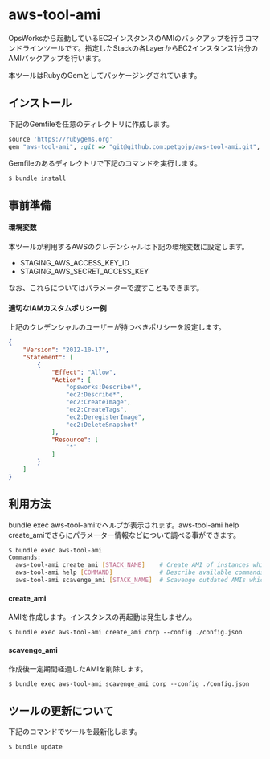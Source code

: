 # aws-tool-ami

OpsWorksから起動しているEC2インスタンスのAMIのバックアップを行うコマンドラインツールです。指定したStackの各LayerからEC2インスタンス1台分のAMIバックアップを行います。

本ツールはRubyのGemとしてパッケージングされています。

## インストール

下記のGemfileを任意のディレクトリに作成します。

```ruby
source 'https://rubygems.org'
gem "aws-tool-ami", :git => "git@github.com:petgojp/aws-tool-ami.git", :branch => "master"
```

Gemfileのあるディレクトリで下記のコマンドを実行します。

```bash
$ bundle install
```

## 事前準備

#### 環境変数

本ツールが利用するAWSのクレデンシャルは下記の環境変数に設定します。

* STAGING_AWS_ACCESS_KEY_ID
* STAGING_AWS_SECRET_ACCESS_KEY

なお、これらについてはパラメーターで渡すこともできます。

#### 適切なIAMカスタムポリシー例

上記のクレデンシャルのユーザーが持つべきポリシーを設定します。

```json
{
    "Version": "2012-10-17",
    "Statement": [
        {
            "Effect": "Allow",
            "Action": [
                "opsworks:Describe*",
                "ec2:Describe*",
                "ec2:CreateImage",
                "ec2:CreateTags",
                "ec2:DeregisterImage",
                "ec2:DeleteSnapshot"
            ],
            "Resource": [
                "*"
            ]
        }
    ]
}
```

## 利用方法

bundle exec aws-tool-amiでヘルプが表示されます。aws-tool-ami help create_amiでさらにパラメーター情報などについて調べる事ができます。

```bash
$ bundle exec aws-tool-ami
Commands:
  aws-tool-ami create_ami [STACK_NAME]    # Create AMI of instances which belongs to specified stack
  aws-tool-ami help [COMMAND]             # Describe available commands or one specific command
  aws-tool-ami scavenge_ami [STACK_NAME]  # Scavenge outdated AMIs which belongs to specified stack
```

#### create_ami

AMIを作成します。インスタンスの再起動は発生しません。

```
$ bundle exec aws-tool-ami create_ami corp --config ./config.json
```

#### scavenge_ami

作成後一定期間経過したAMIを削除します。

```
$ bundle exec aws-tool-ami scavenge_ami corp --config ./config.json
```

## ツールの更新について

下記のコマンドでツールを最新化します。

```bash
$ bundle update
```
